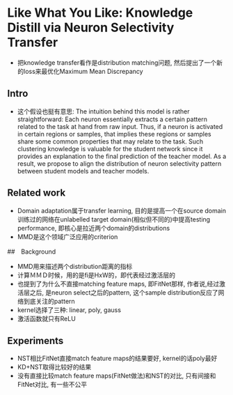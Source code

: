 <!--
 * @Description: 
 * @Date: 2019-10-21 14:42:32
 * @Author: s7ev3n
 * @Github: https://github.com/s7ev3n
 * @LastEditors: s7ev3n
 * @LastEditTime: 2019-10-21 15:57:52
 -->
# Like What You Like: Knowledge Distill via Neuron Selectivity Transfer

- 把knowledge transfer看作是distribution matching问题, 然后提出了一个新的loss来最优化Maximum Mean Discrepancy

## Intro
- 这个假设也挺有意思: The intuition behind this model is rather straightforward: Each neuron essentially extracts a certain pattern related to the task at hand from raw input. Thus, if a neuron is activated in certain regions or samples, that implies these regions or samples share some common properties that may relate to the task. Such clustering knowledge is valuable for the student network since it provides an explanation to the final prediction of the teacher model. As a result, we propose to align the distribution of neuron selectivity pattern between student models and teacher models.

## Related work
- Domain adaptation属于transfer learning, 目的是提高一个在source domain训练过的网络在unlabelled target domain(相似但不同的)中提高testing performance, 即核心是拉近两个domain的distributions
- MMD是这个领域广泛应用的criterion

##　Background
- MMD用来描述两个distribution距离的指标
- 计算ＭＭＤ时候，用的是fi是HxW的，即代表经过激活层的
- 也提到了为什么不直接matching feature maps, 即FitNet那样, 作者说,经过激活层之后, 是neuron select之后的pattern, 这个sample distribution反应了网络到底关注的pattern
- kernel选择了三种: linear, poly, gauss
- 激活函数就只有ReLU

## Experiments
- NST相比FitNet直接match feature maps的结果要好, kernel的话poly最好
- KD+NST取得比较好的结果
- 没有直接比较match feature maps(FitNet做法)和NST的对比, 只有间接和FitNet对比, 有一些不公平
